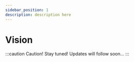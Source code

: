 ```yaml
---
sidebar_position: 1
description: description here
---
```


# Vision

:::caution Caution!
Stay tuned! Updates will follow soon...
:::